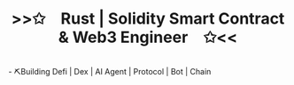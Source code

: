 <p align="center">
    <h1 align="center">>>✩&emsp;Rust | Solidity Smart Contract & Web3 Engineer&emsp;✩<<</h1>
</p>
<br>
- ⛏Building Defi | Dex | AI Agent | Protocol | Bot | Chain 


